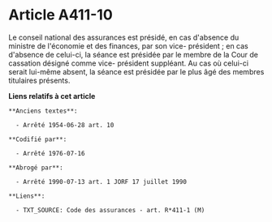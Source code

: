 # Article A411-10

Le conseil national des assurances est présidé, en cas d'absence du ministre de l'économie et des finances, par son vice-
président ; en cas d'absence de celui-ci, la séance est présidée par le membre de la Cour de cassation désigné comme vice-
président suppléant. Au cas où celui-ci serait lui-même absent, la séance est présidée par le plus âgé des membres titulaires
présents.

**Liens relatifs à cet article**

	**Anciens textes**:

	  - Arrêté 1954-06-28 art. 10

	**Codifié par**:

	  - Arrêté 1976-07-16

	**Abrogé par**:

	  - Arrêté 1990-07-13 art. 1 JORF 17 juillet 1990

	**Liens**:

	  - TXT_SOURCE: Code des assurances - art. R*411-1 (M)
